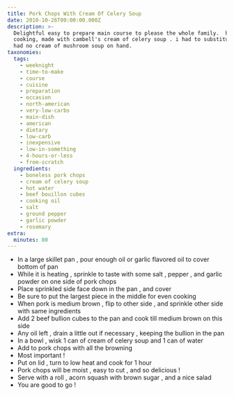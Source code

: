 ```yaml
---
title: Pork Chops With Cream Of Celery Soup
date: 2010-10-26T00:00:00.000Z
description: >-
  Delightful easy to prepare main course to please the whole family.  home style
  cooking, made with cambell's cream of celery soup . i had to substitute as i
  had no cream of mushroom soup on hand.
taxonomies:
  tags:
    - weeknight
    - time-to-make
    - course
    - cuisine
    - preparation
    - occasion
    - north-american
    - very-low-carbs
    - main-dish
    - american
    - dietary
    - low-carb
    - inexpensive
    - low-in-something
    - 4-hours-or-less
    - from-scratch
  ingredients:
    - boneless pork chops
    - cream of celery soup
    - hot water
    - beef bouillon cubes
    - cooking oil
    - salt
    - ground pepper
    - garlic powder
    - rosemary
extra:
  minutes: 80
---
```

 - In a large skillet pan , pour enough oil or garlic flavored oil to cover bottom of pan
 - While it is heating , sprinkle to taste with some salt , pepper , and garlic powder on one side of pork chops
 - Place sprinkled side face down in the pan , and cover
 - Be sure to put the largest piece in the middle for even cooking
 - When pork is medium brown , flip to other side , and sprinkle other side with same ingredients
 - Add 2 beef bullion cubes to the pan and cook till medium brown on this side
 - Any oil left , drain a little out if necessary , keeping the bullion in the pan
 - In a bowl , wisk 1 can of cream of celery soup and 1 can of water
 - Add to pork chops with all the browning
 - Most important !
 - Put on lid , turn to low heat and cook for 1 hour
 - Pork chops will be moist , easy to cut , and so delicious !
 - Serve with a roll , acorn squash with brown sugar , and a nice salad
 - You are good to go !
